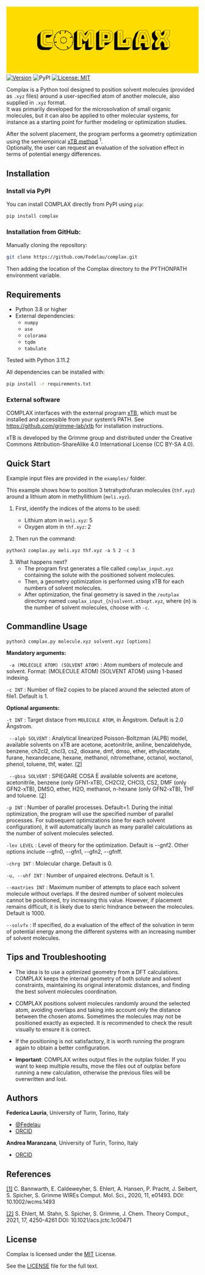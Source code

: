 ![COMPLAX](complax-high-resolution-logo.png) 
[![Version](https://img.shields.io/badge/version-1.0.0-green.svg)](https://github.com/federicalauria/complax/releases) ![PyPI](https://img.shields.io/pypi/v/complax.svg) [![License: MIT](https://img.shields.io/badge/License-MIT-yellow.svg)](https://opensource.org/licenses/MIT) 

Complax is a Python tool designed to position solvent molecules (provided as `.xyz` files) around a user-specified atom of another molecule, also supplied in `.xyz` format.  
It was primarily developed for the microsolvation of small organic molecules, but it can also be applied to other molecular systems, for instance as a starting point for further modeling or optimization studies.

After the solvent placement, the program performs a geometry optimization using the semiempirical [xTB method](https://wires.onlinelibrary.wiley.com/doi/10.1002/wcms.1493) <sup>1</sup>.  
Optionally, the user can request an evaluation of the solvation effect in terms of potential energy differences.

## Installation

### Install via PyPI

You can install COMPLAX directly from PyPI using `pip`:

```bash
pip install complax
```

### Installation from GitHub:

Manually cloning the repository:

```bash
git clone https://github.com/Fedelau/complax.git
```
Then adding the location of the Complax directory to the PYTHONPATH environment variable.

## Requirements

- Python 3.8 or higher  
- External dependencies:
  - `numpy`
  - `ase`
  - `colorama`
  - `tqdm`
  - `tabulate`

Tested with Python 3.11.2

All dependencies can be installed with:

```bash
pip install -r requirements.txt
```
### External software 

COMPLAX interfaces with the external program [xTB](https://xtb-docs.readthedocs.io/en/latest/), which must be installed and accessible from your system’s PATH.
See https://github.com/grimme-lab/xtb for installation instructions.

xTB is developed by the Grimme group and distributed under the Creative Commons Attribution-ShareAlike 4.0 International License (CC BY-SA 4.0).

## Quick Start

Example input files are provided in the `examples/` folder.

This example shows how to position 3 tetrahydrofuran molecules (`thf.xyz`) around a lithium atom in methyllithium (`meli.xyz`).

1. First, identify the indices of the atoms to be used:
   - Lithium atom in `meli.xyz`: 5
   - Oxygen atom in `thf.xyz`: 2

2. Then run the command:
```terminal
python3 complax.py meli.xyz thf.xyz -a 5 2 -c 3
```
3. What happens next? 
   - The program first generates a file called `complax_input.xyz` containing the solute with the positioned solvent molecules.
   - Then, a geometry optimization is performed using xTB for each numbers of solvent molecules.
   - After optimization, the final geometry is saved in the `/outplax` directory named `complax_input_{n}solvent.xtbopt.xyz`, where {n} is the number of solvent molecules, choose with `-c`. 

## Commandline Usage

```terminal
python3 complax.py molecule.xyz solvent.xyz [options]
```
__Mandatory arguments:__

` -a (MOLECULE ATOM) (SOLVENT ATOM)` : Atom numbers of molecule and solvent. Format: (MOLECULE ATOM) (SOLVENT ATOM) using 1-based indexing.

` -c INT ` :  Number of file2 copies to be placed around the selected atom of file1. Default is 1.

__Optional arguments:__

` -t INT ` : Target distace from ```MOLECULE ATOM```, in Ångstrom. Default is 2.0 Ångstrom.

` --alpb SOLVENT` : Analytical linearized Poisson-Boltzman (ALPB) model, available solvents on xTB are acetone, acetonitrile, aniline, benzaldehyde, benzene, ch2cl2, chcl3, cs2, dioxane, dmf, dmso, ether, ethylacetate, furane, hexandecane, hexane, methanol, nitromethane, octanol, woctanol, phenol, toluene, thf, water. [[2]](https://pubs.acs.org/doi/full/10.1021/acs.jctc.1c00471)

` --gbsa SOLVENT` : SPIEGARE COSA È  available solvents are acetone, acetonitrile, benzene (only GFN1-xTB), CH2Cl2, CHCl3, CS2, DMF (only GFN2-xTB), DMSO, ether, H2O, methanol, n-hexane (only GFN2-xTB), THF and toluene. [[2]](https://pubs.acs.org/doi/full/10.1021/acs.jctc.1c00471)

`-p INT` : Number of parallel processes. Default=1. During the initial optimization, the program will use the specified number of parallel processes. For subsequent optimizations (one for each solvent configuration), it will automatically launch as many parallel calculations as the number of solvent molecules selected.

`-lev LEVEL` : Level of theory for the optimization. Default is --gnf2. Other options include --gfn0, --gfn1, --gfn2, --gfnff.

`-chrg INT` : Molecular charge. Default is 0.

`-u, --uhf INT` : Number of unpaired electrons. Default is 1.


`--maxtries INT` : Maximum number of attempts to place each solvent molecule without overlaps. If the desired number of solvent molecules cannot be positioned, try increasing this value. However, if placement remains difficult, it is likely due to steric hindrance between the molecules. Default is 1000.

`--solvfx` : If specified, do a evaluation of the effect of the solvation in term of potential energy among the different systems with an increasing number of solvent molecules.

## Tips and Troubleshooting 

- The idea is to use a optimized geometry from a DFT calculations. COMPLAX keeps the internal geometry of both solute and solvent constraints, maintaining its original interatomic distances, and finding the best solvent molecules coordination.

- COMPLAX positions solvent molecules randomly around the selected atom, avoiding overlaps and taking into account only the distance between the chosen atoms. Sometimes the molecules may not be positioned exactly as expected. It is recommended to check the result visually to ensure it is correct.

- If the positioning is not satisfactory, it is worth running the program again to obtain a better configuration.

- **Important**: COMPLAX writes output files in the outplax folder. If you want to keep multiple results, move the files out of outplax before running a new calculation, otherwise the previous files will be overwritten and lost.

## Authors

**Federica Lauria**, University of Turin, Torino, Italy 


- [@Fedelau](https://github.com/Fedelau)
- [ORCID](https://orcid.org/0009-0004-0692-085X) 

**Andrea Maranzana**, University of Turin, Torino, Italy

- [ORCID](https://orcid.org/0000-0002-5524-8068)

## References

[[1]](https://wires.onlinelibrary.wiley.com/doi/10.1002/wcms.1493) C. Bannwarth, E. Caldeweyher, S. Ehlert, A. Hansen, P. Pracht, J. Seibert, S. Spicher, S. Grimme WIREs Comput. Mol. Sci., 2020, 11, e01493. DOI: 10.1002/wcms.1493

[[2]](https://pubs.acs.org/doi/full/10.1021/acs.jctc.1c00471) S. Ehlert, M. Stahn, S. Spicher, S. Grimme, J. Chem. Theory Comput., 2021, 17, 4250-4261 DOI: 10.1021/acs.jctc.1c00471

## License

Complax is licensed under the [MIT](https://choosealicense.com/licenses/mit/) License. 

See the [LICENSE](LICENSE) file for the full text.